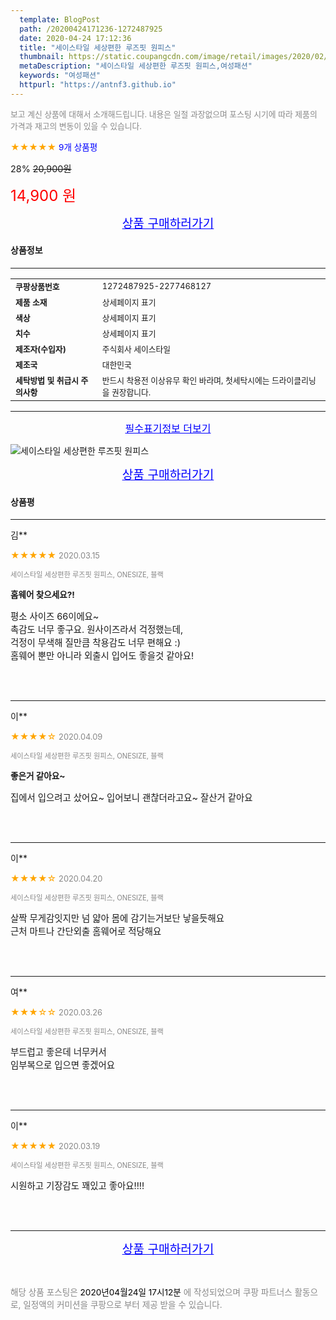 ```yaml
---
  template: BlogPost
  path: /20200424171236-1272487925
  date: 2020-04-24 17:12:36
  title: "세이스타일 세상편한 루즈핏 원피스"
  thumbnail: https://static.coupangcdn.com/image/retail/images/2020/02/14/15/6/9b672fe2-e677-4cbb-80c0-505bad85ec3b.jpg
  metaDescription: "세이스타일 세상편한 루즈핏 원피스,여성패션"
  keywords: "여성패션"
  httpurl: "https://antnf3.github.io"
---
```

  
<span style="color: #888;font-size:0.8rem">보고 계신 상품에 대해서 소개해드립니다.
내용은 일절 과장없으며 포스팅 시기에 따라 제품의 가격과 재고의 변동이 있을 수 있습니다.</span>
  
<span style="color: orange;">★★★★★</span> <span style="color: blue;font-size: 0.85rem;">9개 상품평</span>

<span style="font-size: 0.9rem">28%</span> <span style="font-size: 0.9rem">~~20,900원~~</span>

<span style="color: red;font-size: 1.5rem;">14,900 원</span>



<p align="center"><a href="http://me2.do/xfh1z3ID" style="font-size: 1.2rem; color: blue;">상품 구매하러가기</a></p>

#### 상품정보

---

|                  |                       |
| ---------------- | --------------------- |
| **<span style="font-size:0.8rem;">쿠팡상품번호</span>** | <span style="font-size:0.8rem;">1272487925-2277468127</span> |
| **<span style="font-size:0.8rem;">제품 소재</span>**    | <span style="font-size:0.8rem;">상세페이지 표기</span>        |
| **<span style="font-size:0.8rem;">색상</span>**    | <span style="font-size:0.8rem;">상세페이지 표기</span>        |
| **<span style="font-size:0.8rem;">치수</span>**    | <span style="font-size:0.8rem;">상세페이지 표기</span>        |
| **<span style="font-size:0.8rem;">제조자(수입자)</span>**    | <span style="font-size:0.8rem;">주식회사 세이스타일</span>        |
| **<span style="font-size:0.8rem;">제조국</span>**    | <span style="font-size:0.8rem;">대한민국</span>        |
| **<span style="font-size:0.8rem;">세탁방법 및 취급시 주의사항</span>**    | <span style="font-size:0.8rem;">반드시 착용전 이상유무 확인 바라며, 첫세탁시에는 드라이클리닝을 권장합니다.</span>        |




---

<p align="center"><a href="http://me2.do/xfh1z3ID" style="font-size: 1rem; color: blue;">필수표기정보 더보기</a></p>

![세이스타일 세상편한 루즈핏 원피스](http://image1.coupangcdn.com/image/vendor_inventory/6e3d/66c67d1394dfba87969b6b336b62dd8df765a8dd9f9a6e56072b3621dda7.jpg)

<p align="center"><a href="http://me2.do/xfh1z3ID" style="font-size: 1.2rem; color: blue;">상품 구매하러가기</a></p>

#### 상품평
  
---
  
김**
    
<span style="color: orange;">★★★★★</span> <span style="font-size:0.8rem;color: #888;">2020.03.15</span>
    
<span style="color: #888;font-size:0.7rem">세이스타일 세상편한 루즈핏 원피스, ONESIZE, 블랙</span>
    
<span style="font-size:0.85rem">**홈웨어 찾으세요?!**</span>
    
<span style="font-size: 0.9rem;">평소 사이즈 66이에요~<br/>촉감도 너무 좋구요. 원사이즈라서 걱정했는데,<br/>걱정이 무색해 질만큼 착용감도 너무 편해요 :)<br/>홈웨어 뿐만 아니라 외출시 입어도 좋을것 같아요!</span>
    
<br>
<br>

---
  
이**
    
<span style="color: orange;">★★★★☆</span> <span style="font-size:0.8rem;color: #888;">2020.04.09</span>
    
<span style="color: #888;font-size:0.7rem">세이스타일 세상편한 루즈핏 원피스, ONESIZE, 블랙</span>
    
<span style="font-size:0.85rem">**좋은거 같아요~**</span>
    
<span style="font-size: 0.9rem;">집에서 입으려고 샀어요~  입어보니 괜찮더라고요~  잘산거 같아요</span>
    
<br>
<br>

---
  
이**
    
<span style="color: orange;">★★★★☆</span> <span style="font-size:0.8rem;color: #888;">2020.04.20</span>
    
<span style="color: #888;font-size:0.7rem">세이스타일 세상편한 루즈핏 원피스, ONESIZE, 블랙</span>
    

    
<span style="font-size: 0.9rem;">살짝 무게감잇지만  넘 얇아 몸에 감기는거보단 낳을듯해요<br/>근처 마트나 간단외출 홈웨어로 적당해요</span>
    
<br>
<br>

---
  
여**
    
<span style="color: orange;">★★★☆☆</span> <span style="font-size:0.8rem;color: #888;">2020.03.26</span>
    
<span style="color: #888;font-size:0.7rem">세이스타일 세상편한 루즈핏 원피스, ONESIZE, 블랙</span>
    

    
<span style="font-size: 0.9rem;">부드럽고 좋은데 너무커서<br/>임부복으로 입으면 좋겠어요</span>
    
<br>
<br>

---
  
이**
    
<span style="color: orange;">★★★★★</span> <span style="font-size:0.8rem;color: #888;">2020.03.19</span>
    
<span style="color: #888;font-size:0.7rem">세이스타일 세상편한 루즈핏 원피스, ONESIZE, 블랙</span>
    

    
<span style="font-size: 0.9rem;">시원하고 기장감도 꽤있고 좋아요!!!!</span>
    
<br>
<br>


  
---
  
<p align="center"><a href="http://me2.do/xfh1z3ID" style="font-size: 1.2rem; color: blue;">상품 구매하러가기</a></p>
  
<br>
  
<span style="font-size: 0.85rem; color: #888;">해당 상품 포스팅은 <span style="color: #000;"> 2020년04월24일 17시12분 </span> 에 작성되었으며 쿠팡 파트너스 활동으로, 일정액의 커미션을 쿠팡으로 부터 제공 받을 수 있습니다.</span>